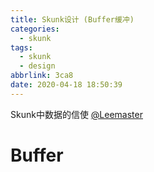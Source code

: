 ```yaml
---
title: Skunk设计 (Buffer缓冲)
categories:
  - skunk
tags:
  - skunk
  - design
abbrlink: 3ca8
date: 2020-04-18 18:50:39
---
```


Skunk中数据的信使 [@Leemaster](https://www.github.com/leemaster)

<!--more-->

# Buffer 



